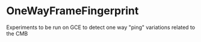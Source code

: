 # OneWayFrameFingerprint
Experiments to be run on GCE to detect one way "ping" variations related to the CMB
